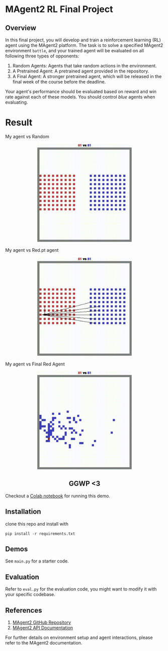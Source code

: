 # MAgent2 RL Final Project
## Overview
In this final project, you will develop and train a reinforcement learning (RL) agent using the MAgent2 platform. The task is to solve a specified MAgent2 environment `battle`, and your trained agent will be evaluated on all following three types of opponents:

1. Random Agents: Agents that take random actions in the environment.
2. A Pretrained Agent: A pretrained agent provided in the repository.
3. A Final Agent: A stronger pretrained agent, which will be released in the final week of the course before the deadline.

Your agent's performance should be evaluated based on reward and win rate against each of these models. You should control *blue* agents when evaluating.

# Result
My agent vs Random
<p align="center">
  <img src="assets/vs_random.gif" width="300" alt="My agent vs random agent" />
</p>

My agent vs Red.pt agent
<p align="center">
  <img src="assets/vs_redpt.gif" width="300" alt="My agent vs red.pt agent" />
</p>

My agent vs Final Red Agent
<p align="center">
  <img src="assets/vs_final_red.gif" width="300" alt="My agent vs final red agent" />
</p>

<h2 align="center">GGWP <3</h2>

Checkout a [Colab notebook](https://colab.research.google.com/drive/1qmx_NCmzPlc-atWqexn2WueqMKB_ZTxc?usp=sharing) for running this demo.

## Installation
clone this repo and install with
```
pip install -r requirements.txt
```

## Demos
See `main.py` for a starter code.

## Evaluation
Refer to `eval.py` for the evaluation code, you might want to modify it with your specific codebase.

## References

1. [MAgent2 GitHub Repository](https://github.com/Farama-Foundation/MAgent2)
2. [MAgent2 API Documentation](https://magent2.farama.org/introduction/basic_usage/)

For further details on environment setup and agent interactions, please refer to the MAgent2 documentation.
